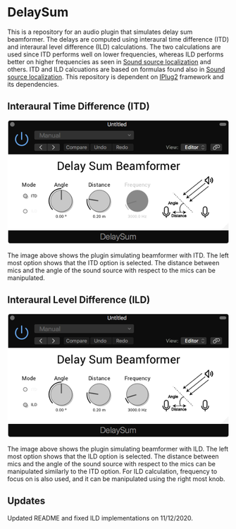 # DelaySum
This is a repository for an audio plugin that simulates delay sum beamformer. The delays are computed using interaural time difference (ITD) and interaural level difference (ILD) calculations. The two calculations are used since ITD performs well on lower frequencies, whereas ILD performs better on higher frequencies as seen in [Sound source localization](https://www.sciencedirect.com/science/article/pii/S187972961830067X) and others. ITD and ILD calcuations are based on formulas found also in [Sound source localization](https://www.sciencedirect.com/science/article/pii/S187972961830067X). This repository is dependent on [IPlug2](https://github.com/iPlug2/iPlug2) framework and its dependencies.

## Interaural Time Difference (ITD)
![ITD mode](/resources/img/plugin_image_ITD.png)

The image above shows the plugin simulating beamformer with ITD. The left most option shows that the ITD option is selected. The distance between mics and the angle of the sound source with respect to the mics can be manipulated.

## Interaural Level Difference (ILD)
![ITD mode](/resources/img/plugin_image_ILD.png)

The image above shows the plugin simulating beamformer with ILD. The left most option shows that the ILD option is selected. The distance between mics and the angle of the sound source with respect to the mics can be manipulated similarly to the ITD option. For ILD calculation, frequency to focus on is also used, and it can be manipulated using the right most knob.

## Updates
Updated README and fixed ILD implementations on 11/12/2020.
